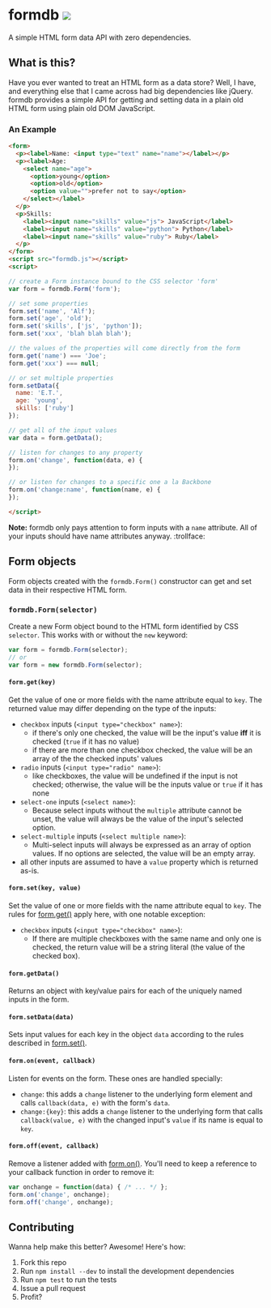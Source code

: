# formdb  ![](https://travis-ci.org/shawnbot/formdb.svg)
A simple HTML form data API with zero dependencies.

## What is this?
Have you ever wanted to treat an HTML form as a data store? Well, I have, and everything else that I came across had big dependencies like jQuery. formdb provides a simple API for getting and setting data in a plain old HTML form using plain old DOM JavaScript.

### An Example
```html
<form>
  <p><label>Name: <input type="text" name="name"></label></p>
  <p><label>Age:
    <select name="age">
      <option>young</option>
      <option>old</option>
      <option value="">prefer not to say</option>
    </select></label>
  </p>
  <p>Skills:
    <label><input name="skills" value="js"> JavaScript</label>
    <label><input name="skills" value="python"> Python</label>
    <label><input name="skills" value="ruby"> Ruby</label>
  </p>
</form>
<script src="formdb.js"></script>
<script>

// create a Form instance bound to the CSS selector 'form'
var form = formdb.Form('form');

// set some properties
form.set('name', 'Alf');
form.set('age', 'old');
form.set('skills', ['js', 'python']);
form.set('xxx', 'blah blah blah');

// the values of the properties will come directly from the form
form.get('name') === 'Joe';
form.get('xxx') === null;

// or set multiple properties
form.setData({
  name: 'E.T.',
  age: 'young',
  skills: ['ruby']
});

// get all of the input values
var data = form.getData();

// listen for changes to any property
form.on('change', function(data, e) {
});

// or listen for changes to a specific one a la Backbone
form.on('change:name', function(name, e) {
});

</script>
```

**Note:** formdb only pays attention to form inputs with a `name` attribute. All of your inputs should have name attributes anyway. :trollface:

## Form objects
Form objects created with the `formdb.Form()` constructor can get and set data in their respective HTML form.

### `formdb.Form(selector)`
Create a new Form object bound to the HTML form identified by CSS `selector`. This works with or without the `new` keyword:

```js
var form = formdb.Form(selector);
// or
var form = new formdb.Form(selector);
```

#### <a name="form-get"></a> `form.get(key)`
Get the value of one or more fields with the name attribute equal to `key`. The returned value may differ depending on the type of the inputs:

* `checkbox` inputs (`<input type="checkbox" name>`):
  * if there's only one checked, the value will be the input's value **iff** it is checked (`true` if it has no value)
  * if there are more than one checkbox checked, the value will be an array of the the checked inputs' values
* `radio` inputs (`<input type="radio" name>`):
  * like checkboxes, the value will be undefined if the input is not checked; otherwise, the value will be the inputs value or `true` if it has none
* `select-one` inputs (`<select name>`):
  * Because select inputs without the `multiple` attribute cannot be unset, the value will always be the value of the input's selected option.
* `select-multiple` inputs (`<select multiple name>`):
  * Multi-select inputs will always be expressed as an array of option values. If no options are selected, the value will be an empty array.
* all other inputs are assumed to have a `value` property which is returned as-is.

#### <a name="form-set"></a> `form.set(key, value)`
Set the value of one or more fields with the name attribute equal to `key`. The rules for [form.get()](#form-get) apply here, with one notable exception:

* `checkbox` inputs (`<input type="checkbox" name>`):
  * If there are multiple checkboxes with the same name and only one is checked, the return value will be a string literal (the value of the checked box).


#### <a name="form-getData"></a> `form.getData()`
Returns an object with key/value pairs for each of the uniquely named inputs in the form.

#### <a name="form-setData"></a> `form.setData(data)`
Sets input values for each key in the object `data` according to the rules described in [form.set()](#form-set).

#### <a name="form-on"></a> `form.on(event, callback)`
Listen for events on the form. These ones are handled specially:

* `change`: this adds a `change` listener to the underlying form element and calls `callback(data, e)` with the form's `data`.
* `change:{key}`: this adds a `change` listener to the underlying form that calls `callback(value, e)` with the changed input's `value` if its name is equal to `key`.

#### <a name="form-off"></a> `form.off(event, callback)`
Remove a listener added with [form.on()](#form-on). You'll need to keep a reference to your callback function in order to remove it:

```js
var onchange = function(data) { /* ... */ };
form.on('change', onchange);
form.off('change', onchange);
```

## Contributing
Wanna help make this better? Awesome! Here's how:

1. Fork this repo
2. Run `npm install --dev` to install the development dependencies
3. Run `npm test` to run the tests
4. Issue a pull request
5. Profit?
